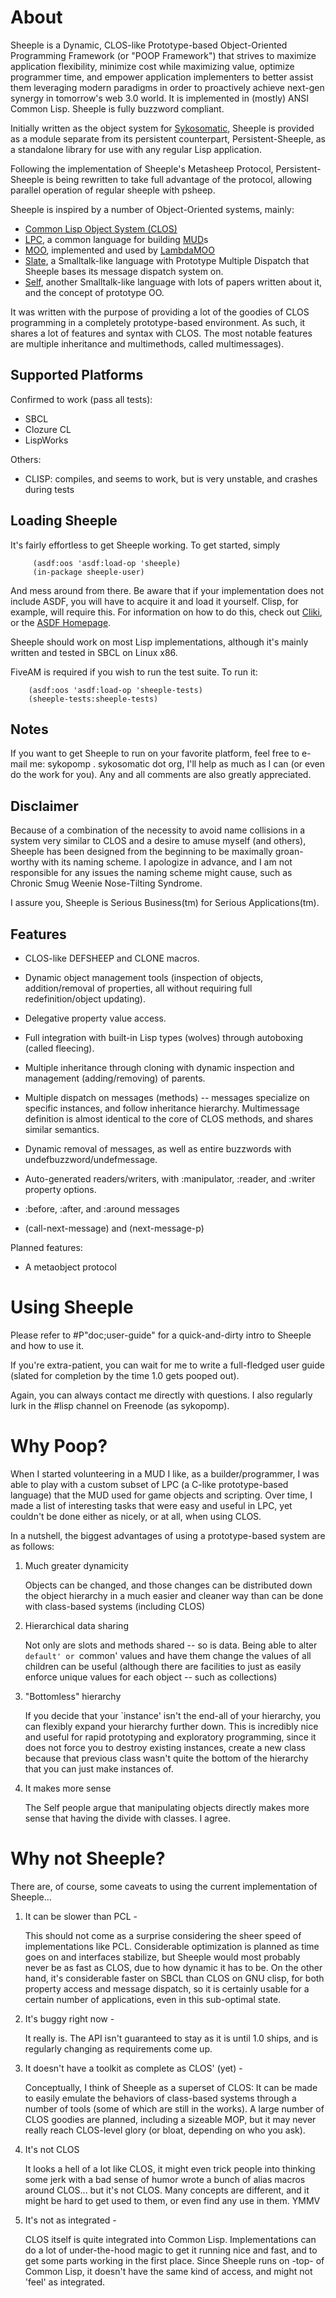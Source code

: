 About
=====

Sheeple is a Dynamic, CLOS-like Prototype-based Object-Oriented Programming Framework (or "POOP
Framework") that strives to maximize application flexibility, minimize cost while maximizing value,
optimize programmer time, and empower application implementers to better assist them leveraging
modern paradigms in order to proactively achieve next-gen synergy in tomorrow's web 3.0 world. It is
implemented in (mostly) ANSI Common Lisp. Sheeple is fully buzzword compliant.

Initially written as the object system for [Sykosomatic][9], Sheeple is provided as a module
separate from its persistent counterpart, Persistent-Sheeple, as a standalone library for use with
any regular Lisp application.

Following the implementation of Sheeple's Metasheep Protocol, Persistent-Sheeple is being rewritten
to take full advantage of the protocol, allowing parallel operation of regular sheeple with psheep.

Sheeple is inspired by a number of Object-Oriented systems, mainly:

* [Common Lisp Object System (CLOS)][3]
* [LPC][4], a common language for building [MUD][7]s
* [MOO][5], implemented and used by [LambdaMOO][8]
* [Slate][6], a Smalltalk-like language with Prototype Multiple Dispatch that Sheeple bases its
  message dispatch system on.
* [Self][10], another Smalltalk-like language with lots of papers written about it, and the concept
  of prototype OO.

[3]: http://en.wikipedia.org/wiki/CLOS
[4]: http://en.wikipedia.org/wiki/LPC_(programming_language)
[5]: http://en.wikipedia.org/wiki/MOO_programming_language
[6]: http://slatelanguage.org/
[7]: http://en.wikipedia.org/wiki/MUD
[8]: http://en.wikipedia.org/wiki/Lambdamoo
[9]: http://github.com/sykopomp/sykosomatic/
[10]: http://research.sun.com/self/

It was written with the purpose of providing a lot of the goodies of CLOS programming in a
completely prototype-based environment. As such, it shares a lot of features and syntax with
CLOS. The most notable features are multiple inheritance and multimethods, called multimessages).

Supported Platforms
-------------------
Confirmed to work (pass all tests):
* SBCL
* Clozure CL
* LispWorks

Others:
* CLISP: compiles, and seems to work, but is very unstable, and crashes during tests

Loading Sheeple
---------------
It's fairly effortless to get Sheeple working. To get started, simply

         (asdf:oos 'asdf:load-op 'sheeple)
         (in-package sheeple-user)

And mess around from there. Be aware that if your implementation does not include ASDF, you will
have to acquire it and load it yourself. Clisp, for example, will require this.
For information on how to do this, check out [Cliki][1], or the [ASDF Homepage][2].

[1]: http://www.cliki.net/asdf
[2]: http://common-lisp.net/project/asdf/

Sheeple should work on most Lisp implementations, although it's mainly written and tested in SBCL on
Linux x86.

FiveAM is required if you wish to run the test suite. To run it:
        
        (asdf:oos 'asdf:load-op 'sheeple-tests)
        (sheeple-tests:sheeple-tests)


Notes
-----
If you want to get Sheeple to run on your favorite platform, feel free to e-mail me: sykopomp
. sykosomatic dot org, I'll help as much as I can (or even do the work for you). Any and all
comments are also greatly appreciated.


Disclaimer
----------
Because of a combination of the necessity to avoid name collisions in a system very similar to CLOS
and a desire to amuse myself (and others), Sheeple has been designed from the beginning to be
maximally groan-worthy with its naming scheme. I apologize in advance, and I am not responsible for
any issues the naming scheme might cause, such as Chronic Smug Weenie Nose-Tilting Syndrome.

I assure you, Sheeple is Serious Business(tm) for Serious Applications(tm).


Features
--------

* CLOS-like DEFSHEEP and CLONE macros.

* Dynamic object management tools (inspection of objects, addition/removal of properties, all
  without requiring full redefinition/object updating).

* Delegative property value access.

* Full integration with built-in Lisp types (wolves) through autoboxing (called fleecing).

* Multiple inheritance through cloning with dynamic inspection and management (adding/removing) of
  parents.

* Multiple dispatch on messages (methods) -- messages specialize on specific instances, and follow
  inheritance hierarchy. Multimessage definition is almost identical to the core of CLOS methods,
  and shares similar semantics.

* Dynamic removal of messages, as well as entire buzzwords with undefbuzzword/undefmessage.

* Auto-generated readers/writers, with :manipulator, :reader, and :writer property options.

* :before, :after, and :around messages

* (call-next-message) and (next-message-p)

Planned features:

* A metaobject protocol


Using Sheeple
=============

Please refer to #P"doc;user-guide" for a quick-and-dirty intro to Sheeple and how to use it.

If you're extra-patient, you can wait for me to write a full-fledged user guide (slated for
completion by the time 1.0 gets pooped out).

Again, you can always contact me directly with questions. I also regularly lurk in the #lisp channel
on Freenode (as sykopomp).


Why Poop?
=========

When I started volunteering in a MUD I like, as a builder/programmer, I was able to play with a
custom subset of LPC (a C-like prototype-based language) that the MUD used for game objects and
scripting. Over time, I made a list of interesting tasks that were easy and useful in LPC, yet
couldn't be done either as nicely, or at all, when using CLOS.

In a nutshell, the biggest advantages of using a prototype-based system are as follows:

1. Much greater dynamicity
 
      Objects can be changed, and those changes can be distributed down the object hierarchy in a
      much easier and cleaner way than can be done with class-based systems (including CLOS)

2. Hierarchical data sharing
      
      Not only are slots and methods shared -- so is data. Being able to alter `default' or `common'
      values and have them change the values of all children can be useful (although there are
      facilities to just as easily enforce unique values for each object -- such as collections)

3. "Bottomless" hierarchy
      
      If you decide that your `instance' isn't the end-all of your hierarchy, you can flexibly
      expand your hierarchy further down. This is incredibly nice and useful for rapid prototyping
      and exploratory programming, since it does not force you to destroy existing instances, create
      a new class because that previous class wasn't quite the bottom of the hierarchy that you can
      just make instances of.

4. It makes more sense
 
      The Self people argue that manipulating objects directly makes more sense that having the
      divide with classes. I agree.


Why not Sheeple?
================
There are, of course, some caveats to using the current implementation of Sheeple...

1. It can be slower than PCL -
   
     This should not come as a surprise considering the sheer speed of implementations like
     PCL. Considerable optimization is planned as time goes on and interfaces stabilize, but Sheeple
     would most probably never be as fast as CLOS, due to how dynamic it has to be. On the other
     hand, it's considerable faster on SBCL than CLOS on GNU clisp, for both property access and
     message dispatch, so it is certainly usable for a certain number of applications, even in this
     sub-optimal state.

2. It's buggy right now -

     It really is. The API isn't guaranteed to stay as it is until 1.0 ships, and is regularly
     changing as requirements come up.

3. It doesn't have a toolkit as complete as CLOS' (yet) -

     Conceptually, I think of Sheeple as a superset of CLOS: It can be made to easily emulate the
     behaviors of class-based systems through a number of tools (some of which are still in the
     works). A large number of CLOS goodies are planned, including a sizeable MOP, but it may never
     really reach CLOS-level glory (or bloat, depending on who you ask).

4. It's not CLOS

     It looks a hell of a lot like CLOS, it might even trick people into thinking some jerk with a
     bad sense of humor wrote a bunch of alias macros around CLOS... but it's not CLOS. Many
     concepts are different, and it might be hard to get used to them, or even find any use in
     them. YMMV

5. It's not as integrated - 
     
     CLOS itself is quite integrated into Common Lisp. Implementations can do a lot of
     under-the-hood magic to get it running nice and fast, and to get some parts working in the
     first place. Since Sheeple runs on -top- of Common Lisp, it doesn't have the same kind of
     access, and might not 'feel' as integrated.
